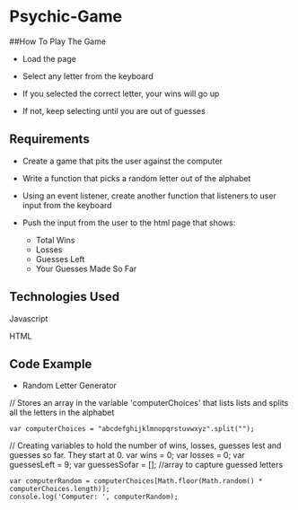 # Psychic-Game

##How To Play The Game

- Load the page

- Select any letter from the keyboard

- If you selected the correct letter, your wins will go up 

- If not, keep selecting until you are out of guesses

## Requirements

- Create a game that pits the user against the computer 

- Write a function that picks a random letter out of the alphabet

- Using an event listener, create another function that listeners to user input from the keyboard

- Push the input from the user to the html page that shows:
	- Total Wins
	- Losses
	- Guesses Left
	- Your Guesses Made So Far

## Technologies Used

Javascript

HTML


## Code Example

- Random Letter Generator

// Stores an array in the variable 'computerChoices' that lists lists and splits all the letters in the alphabet
 
	var computerChoices = "abcdefghijklmnopqrstuvwxyz".split(""); 

//  Creating variables to hold the number of wins, losses, guesses lest and guesses so far. They start at 0.
	var wins = 0;
	var losses = 0;
	var guessesLeft = 9;
	var guessesSofar = []; //array to capture guessed letters

	var computerRandom = computerChoices[Math.floor(Math.random() * computerChoices.length)];
    console.log('Computer: ', computerRandom);	

